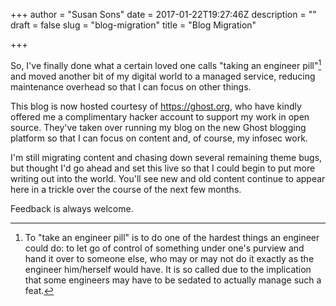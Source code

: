 +++
author = "Susan Sons"
date = 2017-01-22T19:27:46Z
description = ""
draft = false
slug = "blog-migration"
title = "Blog Migration"

+++

So, I've finally done what a certain loved one calls "taking an engineer pill"[^n] and moved another bit of my digital world to a managed service, reducing maintenance overhead so that I can focus on other things.

This blog is now hosted courtesy of https://ghost.org, who have kindly offered me a complimentary hacker account to support my work in open source.  They've taken over running my blog on the new Ghost blogging platform so that I can focus on content and, of course, my infosec work.

I'm still migrating content and chasing down several remaining theme bugs, but thought I'd go ahead and set this live so that I could begin to put more writing out into the world.  You'll see new and old content continue to appear here in a trickle over the course of the next few months.

Feedback is always welcome.

[^n]: To "take an engineer pill" is to do one of the hardest things an engineer could do: to let go of control of something under one's purview and hand it over to someone else, who may or may not do it exactly as the engineer him/herself would have.  It is so called due to the implication that some engineers may have to be sedated to actually manage such a feat.

